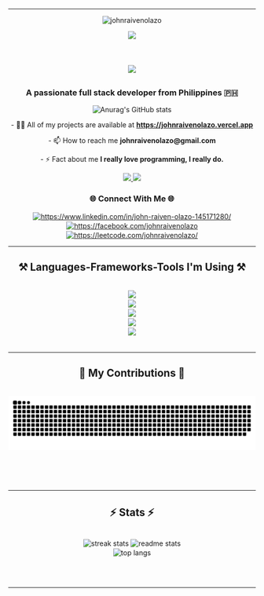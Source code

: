 <hr />
<p align="center"> <img src="https://komarev.com/ghpvc/?username=johnraivenolazo&label=Profile%20views&color=0e75b6&style=flat" alt="johnraivenolazo" /> </p>

<p align="center">
  <img src="https://user-images.githubusercontent.com/74038190/225813708-98b745f2-7d22-48cf-9150-083f1b00d6c9.gif" width="500">
</p>

<h1 align="center">
    <img src="https://readme-typing-svg.herokuapp.com/?font=Righteous&size=35&center=true&vCenter=true&width=500&height=70&duration=8000&lines=I'm+John+Raiven+Olazo!+;+Welcome+to+my+github+profile!;" />
</h1>

<h3 align="center">A passionate full stack developer from Philippines 🇵🇭</h3>

<div align="center">

  ![Anurag's GitHub stats](https://github-readme-stats.vercel.app/api?username=johnraivenolazo&show_icons=true&theme=radical)

  <p>- 👨‍💻 All of my projects are available at <strong><a href="https://johnraivenolazo.vercel.app">https://johnraivenolazo.vercel.app</a></p></strong>

  <p>- 📫 How to reach me <strong>johnraivenolazo@gmail.com</strong></p>

  <p>- ⚡ Fact about me <strong>I really love programming, I really do.</strong></p>

</div>


<div align="center"> 
  <a href="mailto:johnraivenolazo@gmail.com">
    <img src="https://img.shields.io/badge/Gmail-333333?style=for-the-badge&logo=gmail&logoColor=red" />
  </a>
<!--   <a href="https://www.linkedin.com/in/john-raiven-olazo-145171280" target="_blank">
    <img src="https://img.shields.io/badge/LinkedIn-0077B5?style=for-the-badge&logo=linkedin&logoColor=white" target="_blank" />
  </a> -->
  <a href="https://johnraivenolazo.vercel.app" target="_blank">
     <img src="https://img.shields.io/badge/Portfolio-FF5722?style=for-the-badge&logo=todoist&logoColor=white" target="_blank" />
  </a>
</div>

<h3 align="center">🌐 Connect With Me 🌐</h3>
<p align="center">
<a href="https://www.linkedin.com/in/john-raiven-olazo-145171280/" target="blank"><img align="center" src="https://raw.githubusercontent.com/rahuldkjain/github-profile-readme-generator/master/src/images/icons/Social/linked-in-alt.svg" alt="https://www.linkedin.com/in/john-raiven-olazo-145171280/" height="30" width="40" /></a>
<a href="https://facebook.com/johnraivenolazo" target="blank"><img align="center" src="https://raw.githubusercontent.com/rahuldkjain/github-profile-readme-generator/master/src/images/icons/Social/facebook.svg" alt="https://facebook.com/johnraivenolazo" height="30" width="40" /></a>
<a href="https://leetcode.com/johnraivenolazo/" target="blank"><img align="center" src="https://raw.githubusercontent.com/rahuldkjain/github-profile-readme-generator/master/src/images/icons/Social/leet-code.svg" alt="https://leetcode.com/johnraivenolazo/" height="30" width="40" /></a>
</p>

 <hr/>
 
<h2 align="center">⚒️ Languages-Frameworks-Tools I'm Using ⚒️</h2>
<br/>
<div align="center">
    <!-- Programming Languages -->
    <img src="https://skillicons.dev/icons?i=javascript,typescript,php,java,python,lua,c,cpp" /><br>
    <!-- Frameworks -->
    <img src="https://skillicons.dev/icons?i=html,css,react,angular,vuejs,bootstrap,tailwind,sass,nodejs,express,firebase,mongodb,nextjs,mysql,spring" /><br>
    <!-- Platforms/Cloud -->
    <img src="https://skillicons.dev/icons?i=aws,azure" /><br>
    <!-- Tools/Utilities -->
    <img src="https://skillicons.dev/icons?i=vscode,eclipse,git,github,figma,docker,kubernetes,selenium" /><br>
    <!-- Databases -->
    <img src="https://skillicons.dev/icons?i=mongodb,mysql,postgresql" /><br>
</div>

<br/>
<hr/>
<div align="center">
  <h2>🐍 My Contributions 🐍</h2>
  <br>
  <img alt="snake eating my contributions" src="https://raw.githubusercontent.com/salesp07/salesp07/output/github-contribution-grid-snake.svg" />
  
  <br/><br/><br/>
</div>

<hr/>

<h2 align="center">⚡ Stats ⚡</h2>
<br>
<div align=center>
  <img width=390 src="https://github-readme-streak-stats-salesp07.vercel.app/?user=johnraivenolazo&count_private=true&theme=react&border_radius=10" alt="streak stats"/>
  <img width=390 src="https://github-readme-stats-salesp07.vercel.app/api?username=johnraivenolazo&count_private=true&show_icons=true&theme=react&rank_icon=github&border_radius=10" alt="readme stats" />
  <br/>
  <img width=325 align="center" src="https://github-readme-stats-salesp07.vercel.app/api/top-langs/?username=johnraivenolazo&hide=HTML&langs_count=8&layout=compact&theme=react&border_radius=10&size_weight=0.5&count_weight=0.5&exclude_repo=github-readme-stats" alt="top langs" />
</div>

<br/><br/>

<hr/>
